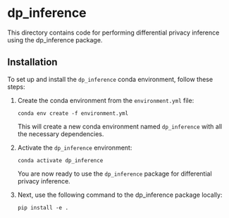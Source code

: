 # dp_inference

This directory contains code for performing differential privacy inference using the dp_inference package.

## Installation

To set up and install the `dp_inference` conda environment, follow these steps:

1. Create the conda environment from the `environment.yml` file:

    ```shell
    conda env create -f environment.yml
    ```

    This will create a new conda environment named `dp_inference` with all the necessary dependencies.

2. Activate the `dp_inference` environment:

    ```shell
    conda activate dp_inference
    ```

    You are now ready to use the `dp_inference` package for differential privacy inference.

3. Next, use the following command to the dp_inference package locally:
    
    ```shell
    pip install -e .
    ```